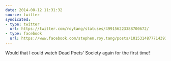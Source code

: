 ```yaml
---
date: 2014-08-12 11:31:32
source: twitter
syndicated:
- type: twitter
  url: https://twitter.com/roytang/statuses/499156223388700672/
- type: facebook
  url: https://www.facebook.com/stephen.roy.tang/posts/10153148777143912
---
```


Would that I could watch Dead Poets' Society again for the first time!